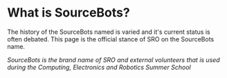# What is SourceBots?

The history of the SourceBots named is varied and it's current status is often debated. This page is the official stance of SRO on the SourceBots name.

*SourceBots is the brand name of SRO and external volunteers that is used during the Computing, Electronics and Robotics Summer School*

